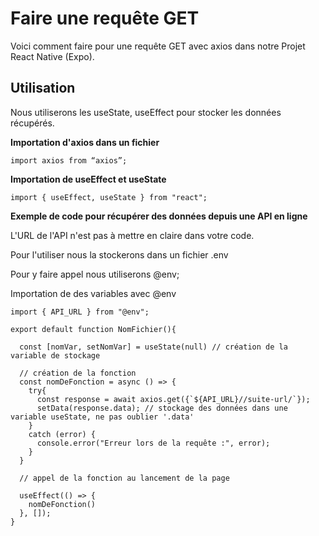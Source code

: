 # Faire une requête GET

Voici comment faire pour une requête GET avec axios dans notre Projet React Native (Expo).

## Utilisation

Nous utiliserons les useState, useEffect pour stocker les données récupérés.

**Importation d'axios dans un fichier**

```
import axios from “axios”;
```

**Importation de useEffect et useState**

```
import { useEffect, useState } from "react";
```

**Exemple de code pour récupérer des données depuis une API en ligne**

L'URL de l'API n'est pas à mettre en claire dans votre code.

Pour l'utiliser nous la stockerons dans un fichier .env

Pour y faire appel nous utiliserons @env;

Importation de des variables avec @env

```
import { API_URL } from "@env";
```

```
export default function NomFichier(){

  const [nomVar, setNomVar] = useState(null) // création de la variable de stockage

  // création de la fonction
  const nomDeFonction = async () => {
    try{
      const response = await axios.get({`${API_URL}//suite-url/`});
      setData(response.data); // stockage des données dans une variable useState, ne pas oublier '.data'
    }
    catch (error) {
      console.error("Erreur lors de la requête :", error);
    }
  }

  // appel de la fonction au lancement de la page

  useEffect(() => {
    nomDeFonction()
  }, []);
}
```
